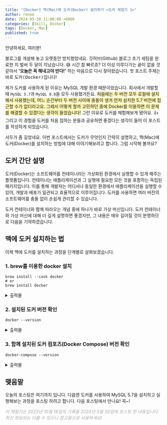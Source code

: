 ```yaml
---
title: "[Docker] 맥(Mac)에 도커(Docker) 설치하기 <도커 체험기 1>"
author: renee
date: 2024-05-30 11:00:00 +0800
categories: [Skill, Docker]
tags: [Docker, Mac]
published: true
---
```


안녕하세요, 여러분!

블로그를 개설해 놓고 오랫동안 방치했었네요. 깃허브(Github) 블로그 초기 세팅을 완료한 지 벌써 두 달이 지났습니다. 😅 시간 참 빠르죠? 더 이상 미루다가는 끝이 없을 것 같아서 **'오늘은 꼭 해내고야 만다!'** 하는 마음으로 다시 찾아왔습니다. 첫 포스트 주제는 바로 <kbd>도커(Docker)</kbd>입니다!

제가 도커를 사용하게 된 이유는 MySQL 개발 환경 때문이었습니다. 회사에서 개발할 때 `MySQL 5.7`과 `MySQL 8.0`을 모두 사용했거든요. <span style="background-color: #fff5b1">처음에는 두 버전 모두 로컬에 설치해서 사용했는데, 어느 순간부터 두 버전 사이에 충돌이 생겨 먼저 설치한 5.7 버전에 접근할 수가 없더라고요. 그래서 어떻게 할까 고민하던 중에 Docker를 이용하면 이 문제를 해결할 수 있겠다는 생각이 들었습니다!</span> 그런 이유로 도커를 체험해보게 됐어요. 👍 그리고 이 경험을 도커를 처음 접하는 분들과 공유하면 좋겠다는 생각이 들어 이 포스트를 작성하게 되었습니다.

서두가 좀 길었네요. 이번 포스트에서는 도커가 무엇인지 간략히 설명하고, 맥(Mac)에 도커(Docker)를 설치하는 방법에 대해 이야기해보려고 합니다. 그럼 시작해 볼까요?

## **도커 간단 설명**

>
도커(Docker)는 소프트웨어를 컨테이너라는 가상화된 환경에서 실행할 수 있게 해주는 플랫폼입니다. 컨테이너는 애플리케이션과 그 실행에 필요한 모든 것을 포함하는 독립된 패키지입니다. 이를 통해 개발자는 어디서나 동일한 환경에서 애플리케이션을 실행할 수 있어, 개발과 배포가 일관되고 효율적으로 이루어집니다. 도커를 사용하면 여러 버전의 소프트웨어를 충돌 없이 손쉽게 관리할 수 있습니다.

도커 컨테이너와 함께 따라오는 개념 중에 하나가 바로 가상 머신입니다. 도커 컨테이너와 가상 머신에 대해 더 깊게 설명하면 좋겠지만, 그 내용은 매우 길어질 것이 분명하므로 다음을 기약하겠습니다.

## **맥에 도커 설치하는 법**

이제 맥에 도커를 설치하는 과정을 단계별로 살펴보겠습니다.

### **1. brew를 이용한 docker 설치**

```shell
brew install --cask docker
# or
brew install docker 
```

<details>
<summary>출력물</summary>
<div markdown="1">

```console
Running `brew update --auto-update`...
==> Auto-updated Homebrew!
Updated 2 taps (homebrew/core and homebrew/cask).
==> New Formulae
dcp                                      nvimpager
==> New Casks
free-podcast-transcription

You have 13 outdated formulae and 2 outdated casks installed.

==> Downloading https://raw.githubusercontent.com/Homebrew/homebrew-cask/005958c
######################################################################### 100.0%
==> Downloading https://desktop.docker.com/mac/main/amd64/124339/Docker.dmg
######################################################################### 100.0%
==> Installing Cask docker
==> Moving App 'Docker.app' to '/Applications/Docker.app'
==> Linking Binary 'docker' to '/usr/local/bin/docker'
==> Linking Binary 'docker-compose' to '/usr/local/bin/docker-compose'
==> Linking Binary 'docker-credential-desktop' to '/usr/local/bin/docker-credent
==> Linking Binary 'docker-credential-ecr-login' to '/usr/local/bin/docker-crede
==> Linking Binary 'docker-credential-osxkeychain' to '/usr/local/bin/docker-cre
==> Linking Binary 'docker-index' to '/usr/local/bin/docker-index'
==> Linking Binary 'hub-tool' to '/usr/local/bin/hub-tool'
==> Linking Binary 'kubectl' to '/usr/local/bin/kubectl.docker'
==> Linking Binary 'docker.bash-completion' to '/usr/local/etc/bash_completion.d
==> Linking Binary 'docker.zsh-completion' to '/usr/local/share/zsh/site-functio
==> Linking Binary 'docker.fish-completion' to '/usr/local/share/fish/vendor_com
==> Linking Binary 'com.docker.hyperkit' to '/usr/local/bin/hyperkit'
==> Linking Binary 'com.docker.cli' to '/usr/local/bin/com.docker.cli'
🍺  docker was successfully installed!
```

</div>
</details>

### **2. 설치된 도커 버전 확인**

```shell
docker --version
```

<details>
<summary>출력물</summary>
<div markdown="1">

```console
Docker version 24.0.6, build ed223bc
```

</div>
</details>

### **3. 함께 설치된 도커 컴포즈(Docker Compose) 버전 확인**

```shell
docker-compose --version
```

<details>
<summary>출력물</summary>
<div markdown="1">

```console
Docker Compose version v2.22.0-desktop.2
```

</div>
</details>

## **맺음말**

오늘의 포스팅은 여기까지 입니다. 다음엔 도커를 사용하여 MySQL 5.7을 설치하고 실행해보는 과정을 포스팅 하려고 합니다. 다음 포스팅에서 만나요! 꼭~! 

<span style="color: #aaaaaa">*이 체험기는 2023년 10월 18일의 기록을 2024년 5월 30일에 포스팅 한 내용입니다. 최신 정보와는 다를 수 있으니 참고용으로 사용하세요!*</span>
